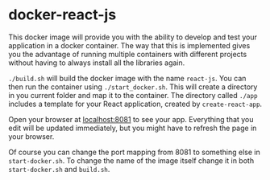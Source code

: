 # docker-react-js

This docker image will provide you with the ability to develop and test your application in a docker container. The way that this is implemented gives you the advantage of running multiple containers with different projects without having to always install all the libraries again.

`./build.sh` will build the docker image with the name `react-js`.
You can then run the container using `./start_docker.sh`. This will create a directory in you current folder and map it to the container. The directory called `./app` includes a template for your React application, created by `create-react-app`.

Open your browser at [localhost:8081](http://localhost:8081) to see your app. Everything that you edit will be updated immediately, but you might have to refresh the page in your browser.

Of course you can change the port mapping from 8081 to something else in `start-docker.sh`. To change the name of the image itself change it in both `start-docker.sh` and `build.sh`.

